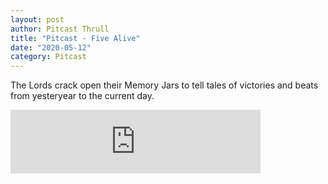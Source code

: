 ```yaml
---
layout: post
author: Pitcast Thrull
title: "Pitcast - Five Alive"
date: "2020-05-12"
category: Pitcast
---
```


The Lords crack open their Memory Jars to tell tales of victories and beats from yesteryear to the current day.

<iframe src="https://anchor.fm/pitcast/embed/episodes/Five-Alive-edvobv/a-a2680tn" height="102px" width="400px" frameborder="0" scrolling="no"></iframe>
